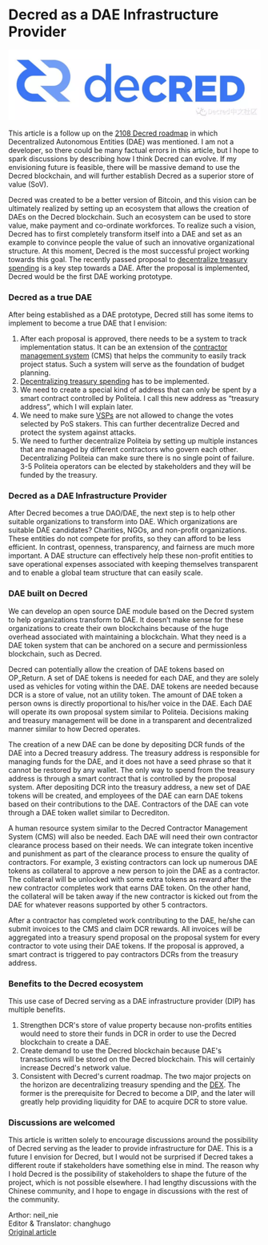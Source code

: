# Decred as a DAE Infrastructure Provider

![logo](img/header.png )

This article is a follow up on the [2108 Decred roadmap](https://blog.decred.org/2018/02/28/2018-Decred-Roadmap/) in which Decentralized Autonomous Entities (DAE) was mentioned. I am not a developer, so there could be many factual errors in this article, but I hope to spark discussions by describing how I think Decred can evolve. If my envisioning future is feasible, there will be massive demand to use the Decred blockchain, and will further establish Decred as a superior store of value (SoV).

Decred was created to be a better version of Bitcoin, and this vision can be ultimately realized by setting up an ecosystem that allows the creation of DAEs on the Decred blockchain. Such an ecosystem can be used to store value, make payment and co-ordinate workforces. To realize such a vision, Decred has to first completely transform itself into a DAE and set as an example to convince people the value of such an innovative organizational structure. At this moment, Decred is the most successful project working towards this goal. The recently passed proposal to [decentralize treasury spending](https://proposals.decred.org/proposals/c96290a2478d0a1916284438ea2c59a1215fe768a87648d04d45f6b7ecb82c3f) is a key step towards a DAE. After the proposal is implemented, Decred would be the first DAE working prototype. 

 ### Decred as a true DAE
After being established as a DAE prototype, Decred still has some items to implement to become a true DAE that I envision:
1. After each proposal is approved, there needs to be a system to track implementation status.  It can be an extension of the [contractor management system](https://github.com/decred/contractor-mgmt) (CMS) that helps the community to easily track project status. Such a system will serve as the foundation of budget planning.
2. [Decentralizing treasury spending]((https://proposals.decred.org/proposals/c96290a2478d0a1916284438ea2c59a1215fe768a87648d04d45f6b7ecb82c3f)) has to be implemented.
3. We need to create a special kind of address that can only be spent by a smart contract controlled by Politeia. I call this new address as “treasury address”, which I will explain later. 
4. We need to make sure [VSPs](https://docs.decred.org/faq/proof-of-stake/voting-service-providers/) are not allowed to change the votes selected by PoS stakers.  This can further decentralize Decred and protect the system against attacks. 
5. We need to further decentralize Politeia by setting up multiple instances that are managed by different contractors who govern each other. Decentralizing Politeia can make sure there is no single point of failure. 3-5 Politeia operators can be elected by stakeholders and they will be funded by the treasury. 

### Decred as a DAE Infrastructure Provider
After Decred becomes a true DAO/DAE, the next step is to help other suitable organizations to transform into DAE. Which organizations are suitable DAE candidates? Charities, NGOs, and non-profit organizations. These entities do not compete for profits, so they can afford to be less efficient. In contrast, openness, transparency, and fairness are much more important. A DAE structure can effectively help these non-profit entities to save operational expenses associated with keeping themselves transparent and to enable a global team structure that can easily scale.

### DAE built on Decred
We can develop an open source DAE module based on the Decred system to help organizations transform to DAE. It doesn’t make sense for these organizations to create their own blockchains because of the huge overhead associated with maintaining a blockchain. What they need is a DAE token system that can be anchored on a secure and permissionless blockchain, such as Decred. 

Decred can potentially allow the creation of DAE tokens based on OP_Return. A set of DAE tokens is needed for each DAE, and they are solely used as vehicles for voting within the DAE. DAE tokens are needed because DCR is a store of value, not an utility token. The amount of DAE token a person owns is directly proportional to his/her voice in the DAE. Each DAE will operate its own proposal system similar to Politeia. Decisions making and treasury management will be done in a transparent and decentralized manner similar to how Decred operates. 

The creation of a new DAE can be done by depositing DCR funds of the DAE into a Decred treasury address. The treasury address is responsible for managing funds for the DAE, and it does not have a seed phrase so that it cannot be restored by any wallet. The only way to spend from the treasury address is through a smart contract that is controlled by the proposal system. After depositing DCR into the treasury address, a new set of DAE tokens will be created, and employees of the DAE can earn DAE tokens based on their contributions to the DAE. Contractors of the DAE can vote through a DAE token wallet similar to Decrediton.   

A human resource system similar to the Decred Contractor Management System (CMS) will also be needed. Each DAE will need their own contractor clearance process based on their needs. We can integrate token incentive and punishment as part of the clearance process to ensure the quality of contractors. For example, 3 existing contractors can lock up numerous DAE tokens as collateral to approve a new person to join the DAE as a contractor. The collateral will be unlocked with some extra tokens as reward after the new contractor completes work that earns DAE token. On the other hand, the collateral will be taken away if the new contractor is kicked out from the DAE for whatever reasons supported by other 5 contractors. 

After a contractor has completed work contributing to the DAE, he/she can submit invoices to the CMS and claim DCR rewards. All invoices will be aggregated into a treasury spend proposal on the proposal system for every contractor to vote using their DAE tokens. If the proposal is approved, a smart contract is triggered to pay contractors DCRs from the treasury address. 

### Benefits to the Decred ecosystem
This use case of Decred serving as a DAE infrastructure provider (DIP) has multiple benefits.
1. Strengthen DCR's store of value property because non-profits entities would need to store their funds in DCR in order to use the Decred blockchain to create a DAE. 
2. Create demand to use the Decred blockchain because DAE's transactions will be stored on the Decred blockchain. This will certainly increase Decred's network value.
3. Consistent with Decred's current roadmap. The two major projects on the horizon are decentralizing treasury spending and the [DEX](https://blog.decred.org/2018/06/05/A-New-Kind-of-DEX/). The former is the prerequisite for Decred to become a DIP, and the later will greatly help providing liquidity for DAE to acquire DCR to store value.

### Discussions are welcomed
This article is written solely to encourage discussions around the possibility of Decred serving as the leader to provide infrastructure for DAE. This is a future I envision for Decred, but I would not be surprised if Decred takes a different route if stakeholders have something else in mind. The reason why I hold Decred is the possibility of stakeholders to shape the future of the project, which is not possible elsewhere. I had lengthy discussions with the Chinese community, and I hope to engage in discussions with the rest of the community.



Arthor: neil_nie <br/>
Editor & Translator: changhugo <br/>
[Original article](https://blog.dcrclub.org/chapter_05/dcr_DAE.html) 